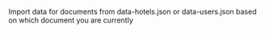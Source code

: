 Import data for documents from data-hotels.json or data-users.json based on which document you are currently